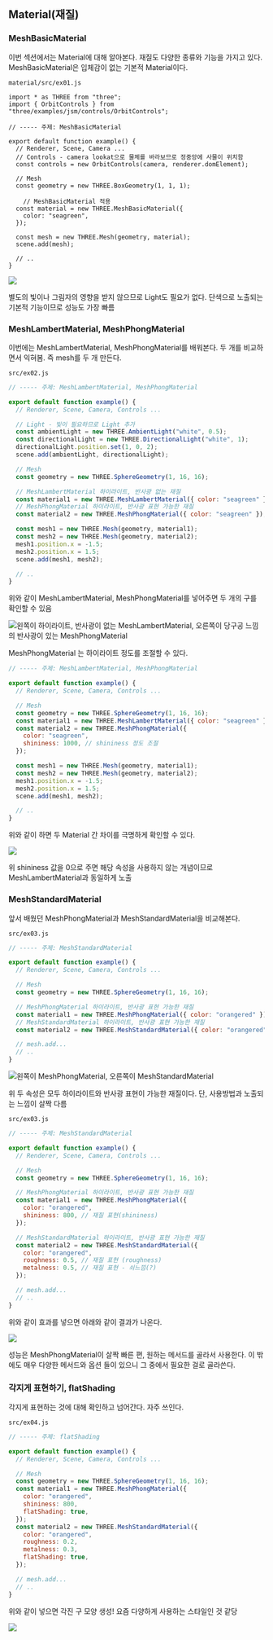 ﻿## Material(재질)

### MeshBasicMaterial

이번 섹션에서는 Material에 대해 알아본다. 재질도 다양한 종류와 기능을 가지고 있다.
MeshBasicMaterial은 입체감이 없는 기본적 Material이다.

`material/src/ex01.js`

```
import * as THREE from "three";
import { OrbitControls } from "three/examples/jsm/controls/OrbitControls";

// ----- 주제: MeshBasicMaterial

export default function example() {
  // Renderer, Scene, Camera ...
  // Controls - camera lookat으로 물체를 바라보므로 정중앙에 사물이 위치함
  const controls = new OrbitControls(camera, renderer.domElement);

  // Mesh
  const geometry = new THREE.BoxGeometry(1, 1, 1);

	// MeshBasicMaterial 적용
  const material = new THREE.MeshBasicMaterial({
    color: "seagreen",
  });

  const mesh = new THREE.Mesh(geometry, material);
  scene.add(mesh);

  // ..
}
```

![](../../img/230228-1.gif)

별도의 빛이나 그림자의 영향을 받지 않으므로 Light도 필요가 없다.
단색으로 노출되는 기본적 기능이므로 성능도 가장 빠름

### MeshLambertMaterial, MeshPhongMaterial

이번에는 MeshLambertMaterial, MeshPhongMaterial를 배워본다.
두 개를 비교하면서 익혀봄. 즉 mesh를 두 개 만든다.

`src/ex02.js`

```jsx
// ----- 주제: MeshLambertMaterial, MeshPhongMaterial

export default function example() {
  // Renderer, Scene, Camera, Controls ...

  // Light - 빛이 필요하므로 Light 추가
  const ambientLight = new THREE.AmbientLight("white", 0.5);
  const directionalLight = new THREE.DirectionalLight("white", 1);
  directionalLight.position.set(1, 0, 2);
  scene.add(ambientLight, directionalLight);

  // Mesh
  const geometry = new THREE.SphereGeometry(1, 16, 16);

  // MeshLambertMaterial 하이라이트, 반사광 없는 재질
  const material1 = new THREE.MeshLambertMaterial({ color: "seagreen" });
  // MeshPhongMaterial 하이라이트, 반사광 표현 가능한 재질
  const material2 = new THREE.MeshPhongMaterial({ color: "seagreen" });

  const mesh1 = new THREE.Mesh(geometry, material1);
  const mesh2 = new THREE.Mesh(geometry, material2);
  mesh1.position.x = -1.5;
  mesh2.position.x = 1.5;
  scene.add(mesh1, mesh2);

  // ..
}
```

위와 같이 MeshLambertMaterial, MeshPhongMaterial를 넣어주면 두 개의 구를 확인할 수 있음

![왼쪽이 하이라이트, 반사광이 없는 MeshLambertMaterial, 오른쪽이 당구공 느낌의 반사광이 있는 MeshPhongMaterial](../../img/230301-1.png)

MeshPhongMaterial 는 하이라이트 정도를 조절할 수 있다.

```jsx
// ----- 주제: MeshLambertMaterial, MeshPhongMaterial

export default function example() {
  // Renderer, Scene, Camera, Controls ...

  // Mesh
  const geometry = new THREE.SphereGeometry(1, 16, 16);
  const material1 = new THREE.MeshLambertMaterial({ color: "seagreen" });
  const material2 = new THREE.MeshPhongMaterial({
    color: "seagreen",
    shininess: 1000, // shininess 정도 조절
  });

  const mesh1 = new THREE.Mesh(geometry, material1);
  const mesh2 = new THREE.Mesh(geometry, material2);
  mesh1.position.x = -1.5;
  mesh2.position.x = 1.5;
  scene.add(mesh1, mesh2);

  // ..
}
```

위와 같이 하면 두 Material 간 차이를 극명하게 확인할 수 있다.

![](../../img/230301-2.png)

위 shininess 값을 0으로 주면 해당 속성을 사용하지 않는 개념이므로 MeshLambertMaterial과 동일하게 노출

### **MeshStandardMaterial**

앞서 배웠던 MeshPhongMaterial과 MeshStandardMaterial을 비교해본다.

`src/ex03.js`

```jsx
// ----- 주제: MeshStandardMaterial

export default function example() {
  // Renderer, Scene, Camera, Controls ...

  // Mesh
  const geometry = new THREE.SphereGeometry(1, 16, 16);

  // MeshPhongMaterial 하이라이트, 반사광 표현 가능한 재질
  const material1 = new THREE.MeshPhongMaterial({ color: "orangered" });
  // MeshStandardMaterial 하이라이트, 반사광 표현 가능한 재질
  const material2 = new THREE.MeshStandardMaterial({ color: "orangered" });

  // mesh.add...
  // ..
}
```

![왼쪽이 MeshPhongMaterial, 오른쪽이 MeshStandardMaterial](../../img/230301-3.png)

위 두 속성은 모두 하이라이트와 반사광 표현이 가능한 재질이다. 단, 사용방법과 노출되는 느낌이 살짝 다름

`src/ex03.js`

```jsx
// ----- 주제: MeshStandardMaterial

export default function example() {
  // Renderer, Scene, Camera, Controls ...

  // Mesh
  const geometry = new THREE.SphereGeometry(1, 16, 16);

  // MeshPhongMaterial 하이라이트, 반사광 표현 가능한 재질
  const material1 = new THREE.MeshPhongMaterial({
    color: "orangered",
    shininess: 800, // 재질 표현(shininess)
  });

  // MeshStandardMaterial 하이라이트, 반사광 표현 가능한 재질
  const material2 = new THREE.MeshStandardMaterial({
    color: "orangered",
    roughness: 0.5, // 재질 표현 (roughness)
    metalness: 0.5, // 재질 표현 - 쇠느낌(?)
  });

  // mesh.add...
  // ..
}
```

위와 같이 효과를 넣으면 아래와 같이 결과가 나온다.

![](../../img/230301-4.png)

성능은 MeshPhongMaterial이 살짝 빠른 편, 원하는 메서드를 골라서 사용한다.
이 밖에도 매우 다양한 메서드와 옵션 들이 있으니 그 중에서 필요한 걸로 골라쓴다.

### 각지게 표현하기, flatShading

각지게 표현하는 것에 대해 확인하고 넘어간다. 자주 쓰인다.

`src/ex04.js`

```jsx
// ----- 주제: flatShading

export default function example() {
  // Renderer, Scene, Camera, Controls ...

  // Mesh
  const geometry = new THREE.SphereGeometry(1, 16, 16);
  const material1 = new THREE.MeshPhongMaterial({
    color: "orangered",
    shininess: 800,
    flatShading: true,
  });
  const material2 = new THREE.MeshStandardMaterial({
    color: "orangered",
    roughness: 0.2,
    metalness: 0.3,
    flatShading: true,
  });

  // mesh.add...
  // ..
}
```

위와 같이 넣으면 각진 구 모양 생성! 요즘 다양하게 사용하는 스타일인 것 같당

![](../../img/230301-1.gif)

